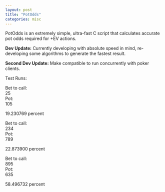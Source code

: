 ```yaml
---
layout: post
title: "PotOdds"
categories: misc
---
```


PotOdds is an extremely simple, ultra-fast C script that calculates accurate pot odds required for +EV actions.

**Dev Update:** Currently developing with absolute speed in mind, re-developing some algorithms to generate the fastest result.

**Second Dev Update:** Make compatible to run concurrently with poker clients.

Test Runs:

Bet to call:  
25  
Pot:  
105  

19.230769 percent  
  

Bet to call:  
234  
Pot:  
789  
 
 22.873900 percent


Bet to call:  
895  
Pot:  
635  

58.496732 percent


